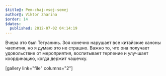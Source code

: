 ```yaml
---
$title@: Pem-chaj-vsej-semej
author@: Viktor Zharina
$order: 14
$dates:
  published: 2012-07-02 04:14:19
---
```

Вчера это был Тегуанинь. Зоя конечно нарушает все китайские каноны чаепития, но я думаю это не страшно. Важно то, что она получает удовольствие от мероприятия, воспитывает терпение и улучшает координацию, когда держит чашечку.

[gallery link="file" columns="2"]